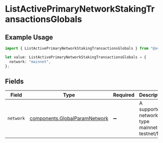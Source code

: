 # ListActivePrimaryNetworkStakingTransactionsGlobals

## Example Usage

```typescript
import { ListActivePrimaryNetworkStakingTransactionsGlobals } from "@avalanche-sdk/sdk/models/operations";

let value: ListActivePrimaryNetworkStakingTransactionsGlobals = {
  network: "mainnet",
};
```

## Fields

| Field                                                                          | Type                                                                           | Required                                                                       | Description                                                                    | Example                                                                        |
| ------------------------------------------------------------------------------ | ------------------------------------------------------------------------------ | ------------------------------------------------------------------------------ | ------------------------------------------------------------------------------ | ------------------------------------------------------------------------------ |
| `network`                                                                      | [components.GlobalParamNetwork](../../models/components/globalparamnetwork.md) | :heavy_minus_sign:                                                             | A supported network type mainnet or testnet/fuji.                              | mainnet                                                                        |